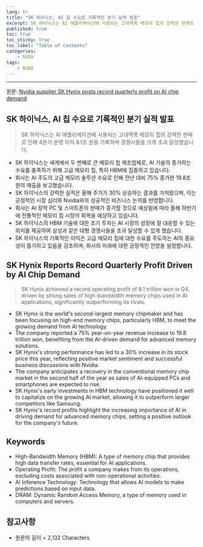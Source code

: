 ```yaml
---
lang: kr
title: "SK 하이닉스, AI 칩 수요로 기록적인 분기 실적 발표"
excerpt: SK 하이닉스는 AI 애플리케이션에 사용되는 고대역폭 메모리 칩의 강력한 판매로 인해 4분기 운영 이익 8.1조 원을 기록하며 경쟁사들을 크게 초과 달성했습니다.
published: true
toc: true
toc_sticky: true
toc_label: "Table of Contents"
categories:
    - NVDA
tags:
    - NVDA
---
```


---

  원문: [Nvidia supplier SK Hynix posts record quarterly profit on AI chip demand](https://www.investing.com/news/stock-market-news/nvidia-supplier-sk-hynix-posts-record-quarterly-profit-on-ai-chip-demand-3825909)

## SK 하이닉스, AI 칩 수요로 기록적인 분기 실적 발표

> SK 하이닉스는 AI 애플리케이션에 사용되는 고대역폭 메모리 칩의 강력한 판매로 인해 4분기 운영 이익 8.1조 원을 기록하며 경쟁사들을 크게 초과 달성했습니다.


- SK 하이닉스는 세계에서 두 번째로 큰 메모리 칩 제조업체로, AI 기술의 증가하는 수요를 충족하기 위해 고급 메모리 칩, 특히 HBM에 집중하고 있습니다.
- 회사는 AI 주도의 고급 메모리 솔루션 수요로 인해 전년 대비 75% 증가한 19.8조 원의 매출을 보고했습니다.
- SK 하이닉스의 강력한 실적은 올해 주가가 30% 상승하는 결과를 가져왔으며, 이는 긍정적인 시장 심리와 Nvidia와의 성공적인 비즈니스 논의를 반영합니다.
- 회사는 AI 장착 PC 및 스마트폰의 판매가 증가할 것으로 예상됨에 따라 올해 하반기에 전통적인 메모리 칩 시장의 회복을 예상하고 있습니다.
- SK 하이닉스의 HBM 기술에 대한 조기 투자는 AI 시장의 성장에 잘 대응할 수 있는 위치를 제공하여 삼성과 같은 대형 경쟁사들을 초과 달성할 수 있게 했습니다.
- SK 하이닉스의 기록적인 이익은 고급 메모리 칩에 대한 수요를 주도하는 AI의 중요성이 증가하고 있음을 강조하며, 회사의 미래에 대한 긍정적인 전망을 설정합니다.

## SK Hynix Reports Record Quarterly Profit Driven by AI Chip Demand

> SK Hynix achieved a record operating profit of 8.1 trillion won in Q4, driven by strong sales of high-bandwidth memory chips used in AI applications, significantly outperforming its rivals.


- SK Hynix is the world's second-largest memory chipmaker and has been focusing on high-end memory chips, particularly HBM, to meet the growing demand from AI technology.
- The company reported a 75% year-on-year revenue increase to 19.8 trillion won, benefiting from the AI-driven demand for advanced memory solutions.
- SK Hynix's strong performance has led to a 30% increase in its stock price this year, reflecting positive market sentiment and successful business discussions with Nvidia.
- The company anticipates a recovery in the conventional memory chip market in the second half of the year as sales of AI-equipped PCs and smartphones are expected to rise.
- SK Hynix's early investments in HBM technology have positioned it well to capitalize on the growing AI market, allowing it to outperform larger competitors like Samsung.
- SK Hynix's record profits highlight the increasing importance of AI in driving demand for advanced memory chips, setting a positive outlook for the company's future.

## Keywords

- High-Bandwidth Memory (HBM): A type of memory chip that provides high data transfer rates, essential for AI applications.
- Operating Profit: The profit a company makes from its operations, excluding costs associated with non-operational activities.
- AI Inference Technology: Technology that allows AI models to make predictions based on input data.
- DRAM: Dynamic Random Access Memory, a type of memory used in computers and servers.

## 참고사항

- 원문의 길이 = 2,132 Characters

